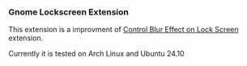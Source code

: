 ### Gnome Lockscreen Extension

This extension is a improvment of [Control Blur Effect on Lock Screen](https://extensions.gnome.org/away/https%253A%252F%252Fgithub.com%252FPRATAP-KUMAR%252Fcontrol-blur-effect-on-lockscreen) extension.

Currently it is tested on Arch Linux and Ubuntu 24.10